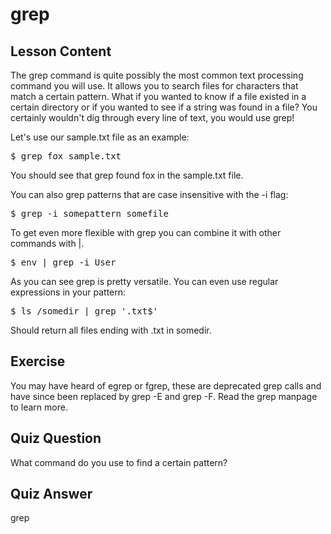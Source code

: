 # grep

## Lesson Content

The grep command is quite possibly the most common text processing command you will use. It allows you to search files for characters that match a certain pattern. What if you wanted to know if a file existed in a certain directory or if you wanted to see if a string was found in a file? You certainly wouldn't dig through every line of text, you would use grep!

Let's use our sample.txt file as an example:

<pre>$ grep fox sample.txt</pre>

You should see that grep found fox in the sample.txt file.

You can also grep patterns that are case insensitive with the -i flag:

<pre>$ grep -i somepattern somefile</pre>

To get even more flexible with grep you can combine it with other commands with |.

<pre>$ env | grep -i User</pre>

As you can see grep is pretty versatile. You can even use regular expressions in your pattern:

<pre>$ ls /somedir | grep '.txt$'</pre>

Should return all files ending with .txt in somedir.

## Exercise

You may have heard of egrep or fgrep, these are deprecated grep calls and have since been replaced by grep -E and grep -F. Read the grep manpage to learn more.

## Quiz Question

What command do you use to find a certain pattern?

## Quiz Answer

grep